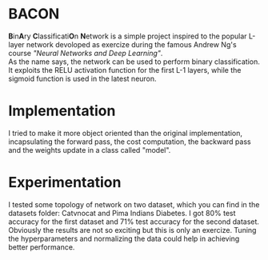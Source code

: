 # BACON

<b>B</b>in<b>A</b>ry <b>C</b>lassificati<b>O</b>n <b>N</b>etwork is a simple project inspired to the popular L-layer network devoloped as exercize during the famous Andrew Ng's course <i>"Neural Networks and Deep Learning"</i>. <br>
As the name says, the network can be used to perform binary classification. It exploits the RELU activation function for the first L-1 layers, while the sigmoid function is used in the latest neuron.
<br>
# Implementation
I tried to make it more object oriented than the original implementation, incapsulating the forward pass, the cost computation, the backward pass and the weights update in a class called "model".
<br>
# Experimentation
I tested some topology of network on two dataset, which you can find in the datasets folder: Catvnocat and Pima Indians Diabetes.
I got 80% test accuracy for the first dataset and 71% test accuracy for the second dataset. Obviously the results are not so exciting but this is only an exercize. Tuning the hyperparameters and normalizing the data could help in achieving better performance.
